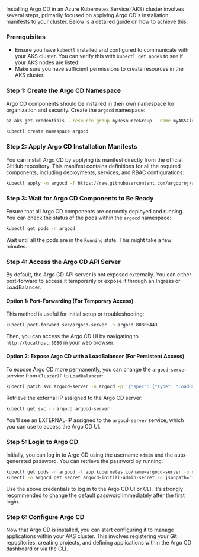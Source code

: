 ### ##########################################################################################################################
Installing Argo CD in an Azure Kubernetes Service (AKS) cluster involves several steps, primarily focused on applying Argo CD's installation manifests to your cluster. Below is a detailed guide on how to achieve this:

### Prerequisites
- Ensure you have `kubectl` installed and configured to communicate with your AKS cluster. You can verify this with `kubectl get nodes` to see if your AKS nodes are listed.
- Make sure you have sufficient permissions to create resources in the AKS cluster.

### Step 1: Create the Argo CD Namespace

Argo CD components should be installed in their own namespace for organization and security. Create the `argocd` namespace:

```bash
az aks get-credentials --resource-group myResourceGroup --name myAKSCluster

kubectl create namespace argocd
```

### Step 2: Apply Argo CD Installation Manifests

You can install Argo CD by applying its manifest directly from the official GitHub repository. This manifest contains definitions for all the required components, including deployments, services, and RBAC configurations:

```bash
kubectl apply -n argocd -f https://raw.githubusercontent.com/argoproj/argo-cd/stable/manifests/install.yaml
```

### Step 3: Wait for Argo CD Components to Be Ready

Ensure that all Argo CD components are correctly deployed and running. You can check the status of the pods within the `argocd` namespace:

```bash
kubectl get pods -n argocd
```

Wait until all the pods are in the `Running` state. This might take a few minutes.

### Step 4: Access the Argo CD API Server

By default, the Argo CD API server is not exposed externally. You can either port-forward to access it temporarily or expose it through an Ingress or LoadBalancer.

#### Option 1: Port-Forwarding (For Temporary Access)

This method is useful for initial setup or troubleshooting:

```bash
kubectl port-forward svc/argocd-server -n argocd 8080:443
```

Then, you can access the Argo CD UI by navigating to `http://localhost:8080` in your web browser.

#### Option 2: Expose Argo CD with a LoadBalancer (For Persistent Access)

To expose Argo CD more permanently, you can change the `argocd-server` service from `ClusterIP` to `LoadBalancer`:

```bash
kubectl patch svc argocd-server -n argocd -p '{"spec": {"type": "LoadBalancer"}}'
```

Retrieve the external IP assigned to the Argo CD server:

```bash
kubectl get svc -n argocd argocd-server
```

You'll see an EXTERNAL-IP assigned to the `argocd-server` service, which you can use to access the Argo CD UI.

### Step 5: Login to Argo CD

Initially, you can log in to Argo CD using the username `admin` and the auto-generated password. You can retrieve the password by running:

```bash
kubectl get pods -n argocd -l app.kubernetes.io/name=argocd-server -o name | cut -d'/' -f 2
kubectl -n argocd get secret argocd-initial-admin-secret -o jsonpath="{.data.password}" | base64 -d
```

Use the above credentials to log in to the Argo CD UI or CLI. It's strongly recommended to change the default password immediately after the first login.

### Step 6: Configure Argo CD

Now that Argo CD is installed, you can start configuring it to manage applications within your AKS cluster. This involves registering your Git repositories, creating projects, and defining applications within the Argo CD dashboard or via the CLI.
